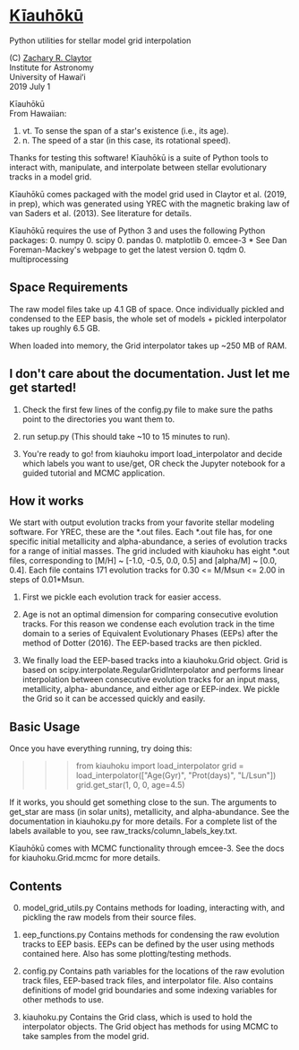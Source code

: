 # [Kīauhōkū][kiauhoku github]

Python utilities for stellar model grid interpolation

(C) [Zachary R. Claytor][zclaytor]  
Institute for Astronomy  
University of Hawaiʻi  
2019 July 1  

Kīauhōkū  
From Hawaiian:  
1. vt. To sense the span of a star's existence (i.e., its age).  
2. n. The speed of a star (in this case, its rotational speed).  


Thanks for testing this software! 
Kīauhōkū is a suite of Python tools to interact with, manipulate, 
and interpolate between stellar evolutionary tracks in a model grid. 

Kīauhōkū comes packaged with the model grid used in Claytor et al. (2019,
in prep), which was generated using YREC with the magnetic braking law
of van Saders et al. (2013). See literature for details.

Kīauhōkū requires the use of Python 3 and uses the following Python packages:
0. numpy
0. scipy
0. pandas
0. matplotlib
0. emcee-3 * See Dan Foreman-Mackey's webpage to get the latest version
0. tqdm
0. multiprocessing


## Space Requirements
The raw model files take up 4.1 GB of space. Once individually pickled and
condensed to the EEP basis, the whole set of models + pickled interpolator
takes up roughly 6.5 GB.

When loaded into memory, the Grid interpolator takes up ~250 MB of RAM.


## I don't care about the documentation. Just let me get started!
1. Check the first few lines of the config.py file to make sure the paths
   point to the directories you want them to.

2. run setup.py (This should take ~10 to 15 minutes to run).

3. You're ready to go! from kiauhoku import load_interpolator and decide
   which labels you want to use/get, OR check the Jupyter notebook for a guided
   tutorial and MCMC application.


## How it works

We start with output evolution tracks from your favorite stellar modeling
software. For YREC, these are the \*.out files. Each \*.out file has, for one
specific initial metallicity and alpha-abundance, a series of evolution tracks 
for a range of initial masses. The grid included with kiauhoku has eight \*.out
files, corresponding to 
[M/H] ~ [-1.0, -0.5, 0.0, 0.5] and
[alpha/M] ~ [0.0, 0.4].
Each file contains 171 evolution tracks for 0.30 <= M/Msun <= 2.00 in steps
of 0.01\*Msun.

1. First we pickle each evolution track for easier access.

2. Age is not an optimal dimension for comparing consecutive evolution tracks.
   For this reason we condense each evolution track in the time domain to a series
   of Equivalent Evolutionary Phases (EEPs) after the method of Dotter (2016). The
   EEP-based tracks are then pickled.

3. We finally load the EEP-based tracks into a kiauhoku.Grid object. Grid is based
   on scipy.interpolate.RegularGridInterpolator and performs linear interpolation
   between consecutive evolution tracks for an input mass, metallicity, alpha-
   abundance, and either age or EEP-index. We pickle the Grid so it can be 
   accessed quickly and easily.


## Basic Usage

Once you have everything running, try doing this:
>>> from kiauhoku import load_interpolator
>>> grid = load_interpolator(["Age(Gyr)", "Prot(days)", "L/Lsun"])
>>> grid.get_star(1, 0, 0, age=4.5)

If it works, you should get something close to the sun. The arguments to 
get_star are mass (in solar units), metallicity, and alpha-abundance. 
See the documentation in kiauhoku.py for more details. For a complete list
of the labels available to you, see raw_tracks/column_labels_key.txt.

Kīauhōkū comes with MCMC functionality through emcee-3. See the docs for
kiauhoku.Grid.mcmc for more details.


## Contents

0. model_grid_utils.py
   Contains methods for loading, interacting with, and pickling the raw models
   from their source files.

0. eep_functions.py
   Contains methods for condensing the raw evolution tracks to EEP basis. EEPs
   can be defined by the user using methods contained here. Also has some
   plotting/testing methods.

0. config.py
   Contains path variables for the locations of the raw evolution track files,
   EEP-based track files, and interpolator file.
   Also contains definitions of model grid boundaries and some indexing variables
   for other methods to use.

0. kiauhoku.py
   Contains the Grid class, which is used to hold the interpolator objects. The
   Grid object has methods for using MCMC to take samples from the model grid.
   
   
[kiauhoku github]: https://github.com/zclaytor/kiauhoku
[zclaytor]: https://zclaytor.github.io
